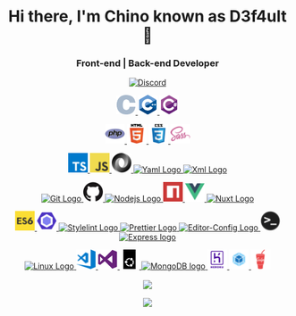 <h1 align="center">Hi there, I'm Chino known as D3f4ult 💓</h1>
<h3 align="center">Front-end | Back-end Developer</h3>

<p align="center">
    <a href="https://thighsarebest.me/RET/index.html"><img src="https://img.shields.io/static/v1?logo=discord&label=&message=Discord&color=36393f&style=flat-square" alt="Discord"></a>
</p>

<p align="center">
  <a title="C" href="https://www.learn-c.org/">
    <img width="35" src="https://github.com/devicons/devicon/blob/master/icons/c/c-original.svg" alt="C Logo">
  </a>
  <a title="C++" href="https://www.learncpp.com/">
    <img width="35" src="https://github.com/devicons/devicon/blob/master/icons/cplusplus/cplusplus-original.svg" alt="Cpp Logo">
  </a>
  <a title="C#" href="https://www.w3schools.com/cs/default.asp">
    <img width="35" src="https://github.com/devicons/devicon/blob/master/icons/csharp/csharp-original.svg" alt="Csharp Logo">
  </a>
</p>

<p align="center">
    <a title="Php" href="https://www.php.net/">
      <img width="35" src="https://raw.githubusercontent.com/github/explore/80688e429a7d4ef2fca1e82350fe8e3517d3494d/topics/php/php.png" alt="PHP Logo">
    </a>
    <a title="Html" href="https://www.w3.org/html/">
      <img width="35" src="https://raw.githubusercontent.com/github/explore/master/topics/html/html.png" alt="Html Logo">
    </a>
    <a title="Css" href="https://css-tricks.com/">
      <img width="35" src="https://raw.githubusercontent.com/github/explore/master/topics/css/css.png" alt="Css Logo">
    </a>
    <a title="Sass" href="https://sass-lang.com/">
      <img width="35" src="https://raw.githubusercontent.com/github/explore/master/topics/sass/sass.png" alt="Sass Logo">
    </a>
</p>

<p align="center">
  <a title="Typescript" href="https://www.typescriptlang.org/">
      <img width="35" src="https://raw.githubusercontent.com/github/explore/master/topics/typescript/typescript.png" alt="Typescript Logo">
    </a>
  <a title="Javascript" href="https://developer.mozilla.org/en-US/docs/Web/JavaScript">
    <img width="35" src="https://raw.githubusercontent.com/github/explore/master/topics/javascript/javascript.png" alt="Javascript Logo">
  </a>
  <a title="Json" href="https://www.json.org/json-en.html">
      <img width="35" src="https://raw.githubusercontent.com/github/explore/master/topics/json/json.png" alt="Json Logo">
  </a>
  <a title="Yaml" href="https://yaml.org/">
      <img width="35" src="https://upload.wikimedia.org/wikipedia/commons/9/92/Yaml_logo.png" alt="Yaml Logo">
  </a>
    <a title="Xml" href="https://en.wikipedia.org/wiki/XML">
      <img width="35" src="https://image.flaticon.com/icons/png/512/29/29611.png" alt="Xml Logo">
  </a>
</p>

<p align="center">
  <a title="Git" href="https://git-scm.com/">
      <img width="35" src="https://www.vectorlogo.zone/logos/git-scm/git-scm-icon.svg" alt="Git Logo">
  </a>
    <a title="Github" href="https://github.com">
      <img width="35" src="https://raw.githubusercontent.com/github/explore/master/topics/github/github.png" alt="Github Logo">
  </a>
  <a title="Nodejs" href="https://nodejs.org/">
      <img width="35" src="https://devicon.dev/devicon.git/icons/nodejs/nodejs-original.svg" alt="Nodejs Logo">
  </a>
  <a title="Npm" href="https://www.npmjs.com/">
      <img width="35" src="https://raw.githubusercontent.com/github/explore/master/topics/npm/npm.png" alt="Npm Logo">
  </a>
  <a title="Vue" href="http://vuejs.org/">
      <img width="35" src="https://raw.githubusercontent.com/github/explore/master/topics/vue/vue.png" alt="Vue Logo">
  </a>
  <a title="Nuxt" href="https://nuxtjs.org/">
      <img width="35" src="https://avatars3.githubusercontent.com/u/23360933?s=280&v=4" alt="Nuxt Logo">
  </a>
</p>

<p align="center">
  <a title="ES6" href="https://developer.mozilla.org/en-US/docs/Web/JavaScript">
      <img width="35" src="https://raw.githubusercontent.com/github/explore/master/topics/es6/es6.png" alt="ES6 Logo">
  </a>
  <a title="Eslint" href="https://eslint.org/">
      <img width="35" src="https://raw.githubusercontent.com/github/explore/master/topics/eslint/eslint.png" alt="Eslint Logo">
  </a>
  <a title="Stylelint" href="https://stylelint.io/">
      <img width="35" src="https://cdn.worldvectorlogo.com/logos/stylelint.svg" alt="Stylelint Logo">
  </a>
  <a title="Prettier" href="https://prettier.io/">
      <img width="35" src="https://avatars2.githubusercontent.com/u/25822731?s=400&v=4" alt="Prettier Logo">
  </a>
  <a title="Editorconfig" href="https://editorconfig.org/">
      <img width="35" src="https://panic.com/blog/wp-content/uploads/2015/02/edcon_color_transbg2.png" alt="Editor-Config Logo">
  </a>
  <a title="Terminal">
    <img width="35" src="https://raw.githubusercontent.com/github/explore/master/topics/terminal/terminal.png" alt="Terminal Logo">
  </a>
  <a title="Express" href="https://expressjs.com/">
      <img width="35" src="https://devicons.github.io/devicon/devicon.git/icons/express/express-original-wordmark.svg" alt="Express logo" />
  </a>
</p>

<p align="center">
  <a title="Linux" href="https://www.linux.org/">
    <img width="35" src="https://devicon.dev/devicon.git/icons/linux/linux-original.svg" alt="Linux Logo">
  </a>
  <a title="Visual Studio Code" href="https://code.visualstudio.com/">
    <img width="35" src="https://raw.githubusercontent.com/github/explore/master/topics/visual-studio-code/visual-studio-code.png" alt="VSCode Logo">
  </a>
  <a title="Visual Studio" href="https://visualstudio.microsoft.com/">
    <img width="35" src="https://github.com/devicons/devicon/blob/master/icons/visualstudio/visualstudio-plain.svg" alt="VS Logo">
  </a>
  <a title="Ubuntu" href="https://ubuntu.com/">
    <img width="35" src="https://github.com/devicons/devicon/blob/master/icons/ubuntu/ubuntu-plain.svg" alt="Ubuntu Logo">
  </a>
  <a title="MongoDB" href="https://www.mongodb.com/">
      <img width="35" src="https://devicons.github.io/devicon/devicon.git/icons/mongodb/mongodb-original-wordmark.svg" alt="MongoDB logo" />
  </a>
  <a title="Heroku" href="https://heroku.com/">
      <img width="35" src="https://raw.githubusercontent.com/github/explore/master/topics/heroku/heroku.png" alt="Heroku logo" />
  </a>
  <a title="Webpack" href="https://webpack.js.org/">
      <img width="35" src="https://raw.githubusercontent.com/github/explore/master/topics/webpack/webpack.png" alt="Webpack logo" />
  </a>
  <a title="Gulp" href="https://gulpjs.com/">
      <img width="35" src="https://raw.githubusercontent.com/github/explore/master/topics/gulp/gulp.png" alt="Gulp logo" />
  </a>
</p>

<p align="center">
  <img align="center" src="https://github-readme-stats.vercel.app/api?username=ChinoCenToS&show_icons=true&theme=dracula">
</p>

<p align="center">
  <img align="center" src="https://github-readme-stats.vercel.app/api/top-langs/?username=ChinoCenToS&layout=compact&show_icons=true&theme=dracula">
</p>
